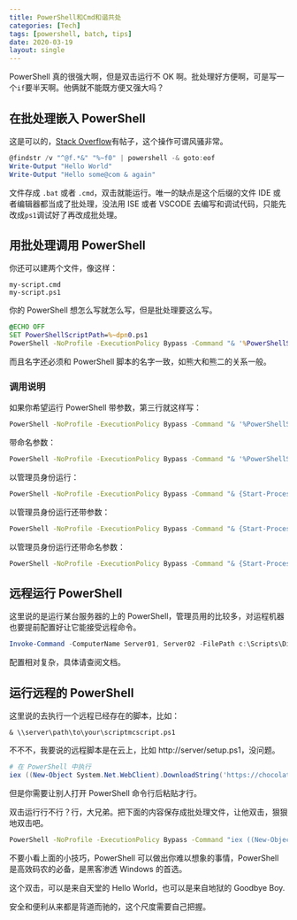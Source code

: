 ```yaml
---
title: PowerShell和Cmd和谐共处
categories: [Tech]
tags: [powershell, batch, tips]
date: 2020-03-19
layout: single
---
```


PowerShell 真的很强大啊，但是双击运行不 OK 啊。批处理好方便啊，可是写一个`if`要半天啊。他俩就不能既方便又强大吗？

<!-- more -->

## 在批处理嵌入 PowerShell

这是可以的，[Stack Overflow](https://stackoverflow.com/questions/2609985/how-to-run-a-powershell-script-within-a-windows-batch-file)有帖子，这个操作可谓风骚非常。

```PowerShell
@findstr /v "^@f.*&" "%~f0" | powershell -& goto:eof
Write-Output "Hello World"
Write-Output "Hello some@com & again"
```

文件存成 `.bat` 或者 `.cmd`，双击就能运行。唯一的缺点是这个后缀的文件 IDE 或者编辑器都当成了批处理，没法用 ISE 或者 VSCODE 去编写和调试代码，只能先改成`ps1`调试好了再改成批处理。

## 用批处理调用 PowerShell

你还可以建两个文件，像这样：

```
my-script.cmd
my-script.ps1
```

你的 PowerShell 想怎么写就怎么写，但是批处理要这么写。

```bat
@ECHO OFF
SET PowerShellScriptPath=%~dpn0.ps1
PowerShell -NoProfile -ExecutionPolicy Bypass -Command "& '%PowerShellScriptPath%'";
```

而且名字还必须和 PowerShell 脚本的名字一致，如熊大和熊二的关系一般。

### 调用说明

如果你希望运行 PowerShell 带参数，第三行就这样写：

```sh
PowerShell -NoProfile -ExecutionPolicy Bypass -Command "& '%PowerShellScriptPath%' 'First Param Value' 'Second Param Value'";
```

带命名参数：

```sh
PowerShell -NoProfile -ExecutionPolicy Bypass -Command "& '%PowerShellScriptPath%' -Param1Name 'Param 1 Value' -Param2Name 'Param 2 Value'"
```

以管理员身份运行：

```sh
PowerShell -NoProfile -ExecutionPolicy Bypass -Command "& {Start-Process PowerShell -ArgumentList '-NoProfile -ExecutionPolicy Bypass -File ""%PowerShellScriptPath%""' -Verb RunAs}";
```

以管理员身份运行还带参数：

```sh
PowerShell -NoProfile -ExecutionPolicy Bypass -Command "& {Start-Process PowerShell -ArgumentList '-NoProfile -ExecutionPolicy Bypass -File """"%PowerShellScriptPath%"""" """"First Param Value"""" """"Second Param Value"""" ' -Verb RunAs}"
```

以管理员身份运行还带命名参数：

```sh
PowerShell -NoProfile -ExecutionPolicy Bypass -Command "& {Start-Process PowerShell -ArgumentList '-NoProfile -ExecutionPolicy Bypass -File """"%PowerShellScriptPath%"""" -Param1Name """"Param 1 Value"""" -Param2Name """"Param 2 value"""" ' -Verb RunAs}";
```

## 远程运行 PowerShell

这里说的是运行某台服务器的上的 PowerShell，管理员用的比较多，对运程机器也要提前配置好让它能接受远程命令。

```PowerShell
Invoke-Command -ComputerName Server01, Server02 -FilePath c:\Scripts\DiskCollect.ps1
```

配置相对复杂，具体请查阅文档。

## 运行远程的 PowerShell

这里说的去执行一个远程已经存在的脚本，比如：

```
& \\server\path\to\your\scriptmcscript.ps1
```

不不不，我要说的远程脚本是在云上，比如 http://server/setup.ps1，没问题。

```PowerShell
# 在 PowerShell 中执行
iex ((New-Object System.Net.WebClient).DownloadString('https://chocolatey.org/install.ps1'))
```

但是你需要让别人打开 PowerShell 命令行后粘贴才行。

双击运行行不行？行，大兄弟。把下面的内容保存成批处理文件，让他双击，狠狠地双击吧。

```bat
PowerShell -NoProfile -ExecutionPolicy Bypass -Command "iex ((New-Object System.Net.WebClient).DownloadString('http://server/setup.ps1'))";
```

不要小看上面的小技巧，PowerShell 可以做出你难以想象的事情，PowerShell 是高效码农的必备，是黑客渗透 Windows 的首选。

这个双击，可以是来自天堂的 Hello World，也可以是来自地狱的 Goodbye Boy.

安全和便利从来都是背道而驰的，这个尺度需要自己把握。
